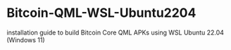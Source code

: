 # Bitcoin-QML-WSL-Ubuntu2204
installation guide to build Bitcoin Core QML APKs using WSL Ubuntu 22.04 (Windows 11)
